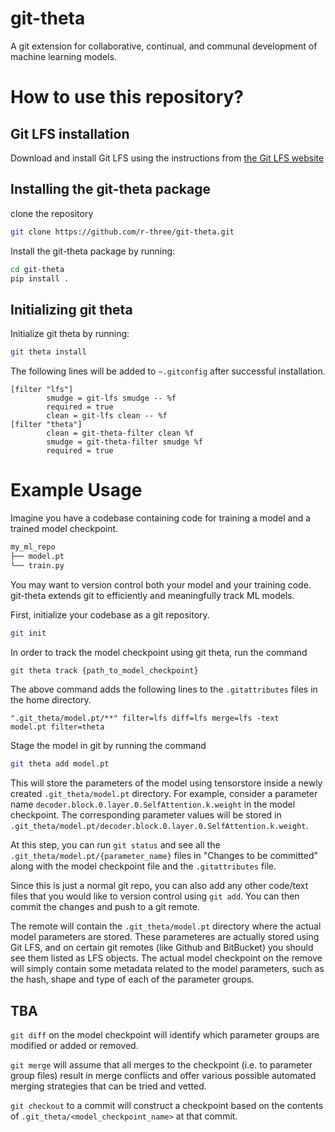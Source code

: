 # git-theta

A git extension for collaborative, continual, and communal development of machine learning models. 

# How to use this repository?
## Git LFS installation 
Download and install Git LFS using the instructions from [the Git LFS website](https://git-lfs.github.com)

## Installing the git-theta package
clone the repository  
```bash
git clone https://github.com/r-three/git-theta.git
```
Install the git-theta package by running:
```bash
cd git-theta
pip install .
```
## Initializing git theta
Initialize git theta by running:
```bash
git theta install
```

The following lines will be added to `~.gitconfig` after successful installation. 
```
[filter "lfs"]
        smudge = git-lfs smudge -- %f
        required = true
        clean = git-lfs clean -- %f
[filter "theta"]
        clean = git-theta-filter clean %f
        smudge = git-theta-filter smudge %f
        required = true
```

# Example Usage
<!--Create a folder with a text file and a model checkpoint. Initialize it as a git repository.-->
Imagine you have a codebase containing code for training a model and a trained model checkpoint.
```bash
my_ml_repo
├── model.pt
└── train.py
```
You may want to version control both your model and your training code. git-theta extends git to efficiently and meaningfully track ML models.

First, initialize your codebase as a git repository.
```bash
git init
```
In order to track the model checkpoint using git theta, run the command
```bash 
git theta track {path_to_model_checkpoint}
```

The above command adds the following lines to the `.gitattributes` files in the home directory.
```
".git_theta/model.pt/**" filter=lfs diff=lfs merge=lfs -text
model.pt filter=theta
```

Stage the model in git by running the command 
```bash
git theta add model.pt
```

This will store the parameters of the model using tensorstore inside a newly created `.git_theta/model.pt` directory. For example, consider a parameter name `decoder.block.0.layer.0.SelfAttention.k.weight` in the model checkpoint. The corresponding parameter values will be stored in `.git_theta/model.pt/decoder.block.0.layer.0.SelfAttention.k.weight`. 

At this step, you can run `git status` and see all the `.git_theta/model.pt/{parameter_name}` files in "Changes to be committed" along with the model checkpoint file and the `.gitattributes` file.

Since this is just a normal git repo, you can also add any other code/text files that you would like to version control using `git add`. You can then commit the changes and push to a git remote. 

The remote will contain the `.git_theta/model.pt` directory where the actual model parameters are stored. These parameteres are actually stored using Git LFS, and on certain git remotes (like Github and BitBucket) you should see them listed as LFS objects. The actual model checkpoint on the remove will simply contain some metadata related to the model parameters, such as the hash, shape and type of each of the parameter groups. 

## TBA
`git diff` on the model checkpoint will identify which parameter groups are modified or added or removed. 

`git merge` will assume that all merges to the checkpoint (i.e. to parameter group files) result in merge conflicts and offer various possible automated merging strategies that can be tried and vetted.

`git checkout` to a commit will construct a checkpoint based on the contents of `.git_theta/<model_checkpoint_name>` at that commit. 
